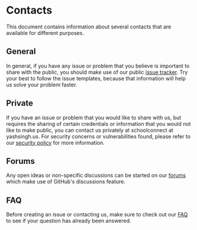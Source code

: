 # Contacts

This document contains information about several contacts that are available for different purposes.

## General

In general, if you have any issue or problem that you believe is important to share with the public, you should make use of our public [issue tracker](https://github.com/Yash-Singh1/schoolconnect-support-tracker/issues). Try your best to follow the issue templates, because that information will help us solve your problem faster.

## Private

If you have an issue or problem that you would like to share with us, but requires the sharing of certain credentials or information that you would not like to make public, you can contact us privately at schoolconnect at yashsingh.us. For security concerns or vulnerabilities found, please refer to our [security policy](https://github.com/Yash-Singh1/schoolconnect-support-tracker/blob/main/SECURITY.md) for more information.

## Forums

Any open ideas or non-specific discussions can be started on our [forums](https://github.com/Yash-Singh1/schoolconnect-support-tracker/discussions) which make use of GitHub's discussions feature.

## FAQ

Before creating an issue or contacting us, make sure to check out our [FAQ](./faq.md) to see if your question has already been answered.
